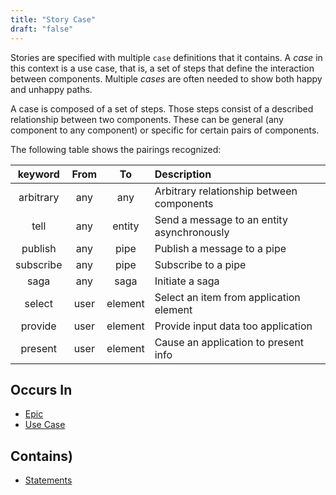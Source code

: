 ```yaml
---
title: "Story Case"
draft: "false"
---
```


Stories are specified with multiple `case` definitions that it contains. A 
*case* in this context is a use case, that is, a set of steps that define 
the interaction between components. Multiple *cases* are often needed to 
show both happy and unhappy paths.

A case is composed of a set of steps. Those steps consist of a described 
relationship between two components. These can be general (any component to 
any component) or specific for certain pairs of components. 

The following table shows the pairings recognized:

|  keyword  | From  |   To    | Description                                 |
|:---------:|:-----:|:-------:|:--------------------------------------------|
| arbitrary |  any  |   any   | Arbitrary relationship between components   |
|   tell    |  any  | entity  | Send a message to an entity asynchronously  |
|  publish  |  any  |  pipe   | Publish a message to a pipe                 |
| subscribe |  any  |  pipe   | Subscribe to a pipe                         |
|   saga    |  any  |  saga   | Initiate a saga                             |
|  select   | user | element | Select an item from application element     |
|  provide  | user | element | Provide input data too application          |
|  present  | user | element | Cause an application to present info        |
 

## Occurs In
* [Epic](epic.md)
* [Use Case](./case.md)

## Contains)
* [Statements](statement.md)

